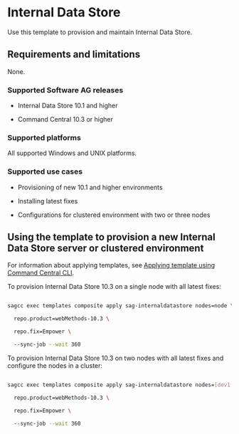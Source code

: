 <!-- Copyright 2013 - 2018 Software AG, Darmstadt, Germany and/or its licensors



   SPDX-License-Identifier: Apache-2.0



    Licensed under the Apache License, Version 2.0 (the "License");

    you may not use this file except in compliance with the License.

    You may obtain a copy of the License at



        http://www.apache.org/licenses/LICENSE-2.0



    Unless required by applicable law or agreed to in writing, software

    distributed under the License is distributed on an "AS IS" BASIS,

     WITHOUT WARRANTIES OR CONDITIONS OF ANY KIND, either express or implied.

     See the License for the specific language governing permissions and



     limitations under the License.                                                  



-->



# Internal Data Store



Use this template to provision and maintain Internal Data Store.



## Requirements and limitations



None.



### Supported Software AG releases



* Internal Data Store 10.1 and higher

* Command Central 10.3 or higher



### Supported platforms



All supported Windows and UNIX platforms.



### Supported use cases



* Provisioning of new 10.1 and higher environments

* Installing latest fixes

* Configurations for clustered environment with two or three nodes
  



## Using the template to provision a new Internal Data Store server or clustered environment



For information about applying templates, see [Applying template using Command Central CLI](https://github.com/SoftwareAG/sagdevops-templates/wiki/Using-default-templates#applying-template-using-command-central-cli).



To provision Internal Data Store 10.3 on a single node with all latest fixes:



```bash

sagcc exec templates composite apply sag-internaldatastore nodes=node \

  repo.product=webMethods-10.3 \

  repo.fix=Empower \

  --sync-job --wait 360

```



To provision Internal Data Store 10.3 on two nodes with all latest fixes and configure the nodes in a cluster:



```bash

sagcc exec templates composite apply sag-internaldatastore nodes=[dev1,dev2] \

  repo.product=webMethods-10.3 \

  repo.fix=Empower \

  --sync-job --wait 360

```
